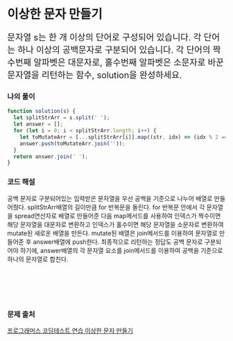 # 이상한 문자 만들기

<p style='font-size: 20px'>문자열 s는 한 개 이상의 단어로 구성되어 있습니다. 각 단어는 하나 이상의 공백문자로 구분되어 있습니다. 각 단어의 짝수번째 알파벳은 대문자로, 홀수번째 알파벳은 소문자로 바꾼 문자열을 리턴하는 함수, solution을 완성하세요.</p>

### 나의 풀이

```javascript
function solution(s) {
  let splitStrArr = s.split(' ');
  let answer = [];
  for (let i = 0; i < splitStrArr.length; i++) {
    let toMutateArr = [...splitStrArr[i]].map((str, idx) => (idx % 2 === 0 ? str.toUpperCase() : str.toLowerCase()));
    answer.push(toMutateArr.join(''));
  }
  return answer.join(' ');
}
```

### 코드 해설

공백 문자로 구분되어있는 입력받은 문자열을 우선 공백을 기준으로 나누어 배열로 만들어줬다. splitStrArr배열의 길이만큼 for 반복문을 돌린다.
for 반복문 안에서 각 문자열을 spread연산자로 배열로 만들어준 다음 map메서드를 사용하여 인덱스가 짝수이면 해당 문자열을 대문자로 변환하고 인덱스가 홀수이면 해당 문자열을 소문자로 변환하여 mutate된 새로운 배열을 만든다. mutate된 배열은 join메서드를 이용하여 문자열로 만들어준 후 answer배열에 push한다. 최종적으로 리턴하는 정답도 공백 문자로 구분되어야 하기에, answer배열의 각 문자열 요소를 join메서드를 이용하여 공백을 기준으로 하나의 문자열로 합친다.

<br />
<br />
<br />
<br />

### 문제 출처

<a href='https://school.programmers.co.kr/learn/courses/30/lessons/12930'>프로그래머스 코딩테스트 연습 이상한 문자 만들기</a>
